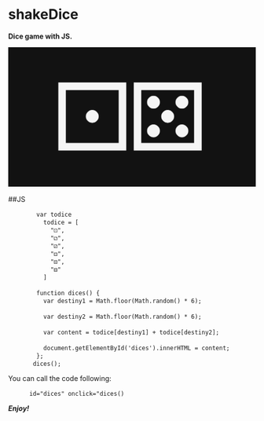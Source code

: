 # shakeDice

**Dice game with JS.**

![](https://github.com/goksukur/shakeDice/blob/d4831837bc226b4f7550edcaa1f2d92349dffe31/Shake%20Dice.png)

##JS

            var todice
              todice = [
                "⚀",
                "⚁",
                "⚂",
                "⚃",
                "⚄",
                "⚅"
              ]

            function dices() {
              var destiny1 = Math.floor(Math.random() * 6);

              var destiny2 = Math.floor(Math.random() * 6);

              var content = todice[destiny1] + todice[destiny2];

              document.getElementById('dices').innerHTML = content;
            };
           dices();

You can call the code following:

          id="dices" onclick="dices()

**_Enjoy!_**

